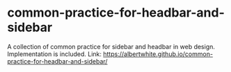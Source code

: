 # common-practice-for-headbar-and-sidebar

A collection of common practice for sidebar and headbar in web design. Implementation is included.
Link: https://albertwhite.github.io/common-practice-for-headbar-and-sidebar/
